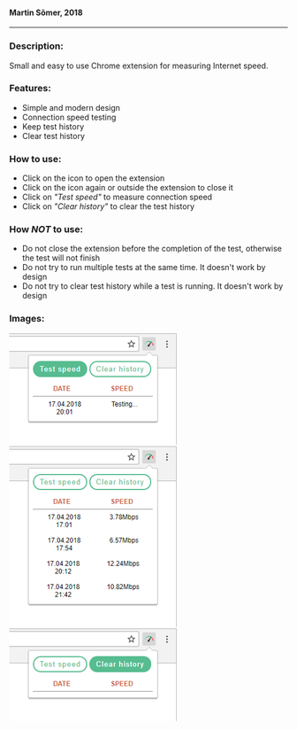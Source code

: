 #### Martin Sõmer, 2018  
- - - -  

### Description:  
Small and easy to use Chrome extension for measuring Internet speed.  

### Features:  
* Simple and modern design  
* Connection speed testing  
* Keep test history  
* Clear test history  

### How to use:  
* Click on the icon to open the extension  
* Click on the icon again or outside the extension to close it  
* Click on *"Test speed"* to measure connection speed  
* Click on *"Clear history"* to clear the test history  

### How *NOT* to use:  
* Do not close the extension before the completion of the test, otherwise the test will not finish  
* Do not try to run multiple tests at the same time. It doesn't work by design  
* Do not try to clear test history while a test is running. It doesn't work by design  

### Images:  
![Image 1](images/image_1.png "Testing")  
![Image 2](images/image_2.png "Interface")  
![Image 3](images/image_3.png "Clearing history")  